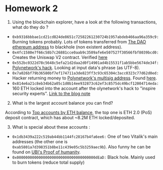 # Homework 2

1. Using the blockchain explorer, have a look at the following transactions, what do they do ?
* `0xb9316bbbae1cd21cd824de8651c72582261230724b1957abdeb466aa96a359c9:` Burning tokens probably. Lots of tokens transferred from [The DAO ethereum address](https://etherscan.io/token/0xbb9bc244d798123fde783fcc1c72d3bb8c189413?a=0xe306aac52823ba1d3938608381a2444d9d641cc1) to blackhole (non existent address).
* `0x4fc1580e7f66c58b7c26881cce0aab9c3509afe6e507527f30566fbf8039bcd0:` Creates the Uniswap V2 contract. Verified [here](https://etherscan.io/address/0x7a250d5630b4cf539739df2c5dacb4c659f2488d#code)
* `0x552bc0322d78c5648c5efa21d2daa2d0f14901ad4b15531f1ab5bbe5674de34f:` [Polynetwork's hack](https://www.reddit.com/r/CryptoCurrency/comments/p1sv3t/the_polynetwork_hacker_it_would_have_been_a/). Looking at input data's phrase (as UTF-8).
* `0x7a026bf79b36580bf7ef174711a3de823ff3c93c65304c3acc0323c77d62d0ed:` Hacker returning money to [Polynetwork's multisig address](https://etherscan.io/token/0x6b175474e89094c44da98b954eedeac495271d0f?a=0x71fb9db587f6d47ac8192cd76110e05b8fd2142f). Found [here](https://etherscan.io/token/0x6b175474e89094c44da98b954eedeac495271d0f?a=0x34d6b21d7b773225a102b382815e00ad876e23c2).
* `0x814e6a21c8eb34b62a05c1d0b14ee932873c62ef3c8575dc49bcf12004714eda:` 160 ETH locked into the account after the olynetwork's hack to "inspire security experts". [Link to the blog note](https://smartliquidity.info/2021/08/20/poly-network-latest-updates-aug-19/)

2. What is the largest account balance you can find?

According to [Top accounts by ETH balance](https://etherscan.io/accounts), the top one is ETH 2.0 (PoS) deposit contract, which has about ~8.2M ETH locked/deposited.

3. What is special about these accounts : 
* `0x1db3439a222c519ab44bb1144fc28167b4fa6ee6:` One of two Vitalik's main addresses (the other one is `0xab5801a7d398351b8be11c439e05c5b3259aec9b`). Also funny he can be found on [UBI's Proof of humanity](https://app.proofofhumanity.id/profile/0x1db3439a222c519ab44bb1144fc28167b4fa6ee6).
* `0x000000000000000000000000000000000000dEaD:` Black hole. Mainly used to burn tokens (reduce total supply)
